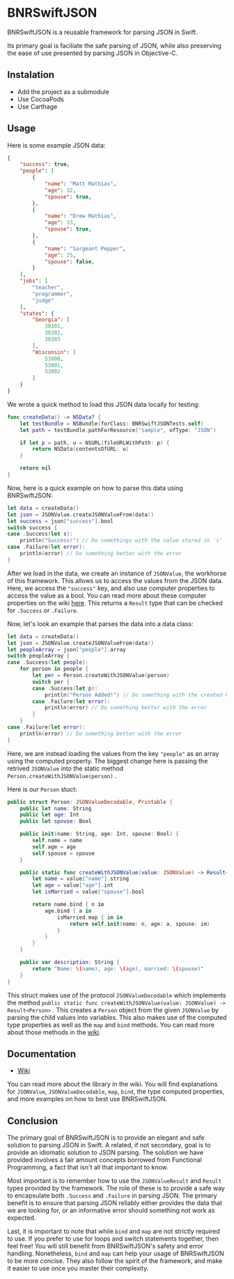 # BNRSwiftJSON
BNRSwiftJSON is a reusable framework for parsing JSON in Swift.

Its primary goal is faciliate the safe parsing of JSON, while also preserving the ease of use presented by parsing JSON in Objective-C.

## Instalation

- Add the project as a submodule
- Use CocoaPods
- Use Carthage

## Usage

Here is some example JSON data:

```json
{
    "success": true,
    "people": [
        {
            "name": "Matt Mathias",
            "age": 32,
            "spouse": true,
        },
        {
            "name": "Drew Mathias",
            "age": 33,
            "spouse": true,
        },
        {
            "name": "Sargeant Pepper",
            "age": 25,
            "spouse": false,
        }
    ],
    "jobs": [
        "teacher",
        "programmer",
        "judge"
    ],
    "states": {
        "Georgia": [
            30301,
            30302,
            30303
        ],
        "Wisconsin": [
            53000,
            53001,
            53002
        ]
    }
}
```

We wrote a quick method to load this JSON data locally for testing:

```swift
func createData() -> NSData? {
    let testBundle = NSBundle(forClass: BNRSwiftJSONTests.self)
    let path = testBundle.pathForResource("sample", ofType: "JSON")

    if let p = path, u = NSURL(fileURLWithPath: p) {
        return NSData(contentsOfURL: u)
    }

    return nil
}
```

Now, here is a quick example on how to parse this data using BNRSwiftJSON:

```swift
let data = createData()
let json = JSONValue.createJSONValueFrom(data!)
let success = json["success"].bool
switch success {
case .Success(let s):
    println("Success!") // Do somethings with the value stored in 's'
case .Failure(let error):
    println(error) // Do something better with the error
}
```

After we load in the data, we create an instance of `JSONValue`, the workhorse of this framework. This allows us to access the values from the JSON data. Here, we access the `"success"` key, and also use computer properties to access the value as a bool. You can read more about these computer properties on the wiki [here](https://github.com/bignerdranch/bnr-swift-json/wiki/Computed-Properties). This returns a `Result` type that can be checked for `.Success` or `.Failure`.

Now, let's look an example that parses the data into a data class:

```swift
let data = createData()
let json = JSONValue.createJSONValueFrom(data!)
let peopleArray = json["people"].array
switch peopleArray {
case .Success(let people):
    for person in people {
        let per = Person.createWithJSONValue(person)
        switch per {
        case .Success(let p):
            println("Person Added!") // Do something with the created Person 'p'
        case .Failure(let error):
            println(error) // Do something better with the error
        }
    }
case .Failure(let error):
    println(error) // Do something better with the error
}
```

Here, we are instead loading the values from the key `"people"` as an array using the computed property. The biggest change here is passing the retrived `JSONValue` into the static method `Person.createWithJSONValue(person)` .

Here is our `Person` stuct:
```swift
public struct Person: JSONValueDecodable, Printable {
    public let name: String
    public let age: Int
    public let spouse: Bool

    public init(name: String, age: Int, spouse: Bool) {
        self.name = name
        self.age = age
        self.spouse = spouse
    }

    public static func createWithJSONValue(value: JSONValue) -> Result<Person> {
        let name = value["name"].string
        let age = value["age"].int
        let isMarried = value["spouse"].bool

        return name.bind { n in 
            age.bind { a in
                isMarried.map { im in 
                    return self.init(name: n, age: a, spouse: im)
                }
            }
        }
    }

    public var description: String {
        return "Name: \(name), age: \(age), married: \(spouse)"
    }
}
```

This struct makes use of the protocol `JSONValueDecodable` which implements the method `public static func createWithJSONValue(value: JSONValue) -> Result<Person>` . This creates a `Person` object from the given `JSONValue` by parsing the child values into variables. This also makes use of the computed type properties as well as the `map` and `bind` methods. You can read more about those methods in the [wiki](https://github.com/bignerdranch/bnr-swift-json/Methods-in-Result).

## Documentation

- [Wiki](https://github.com/bignerdranch/bnr-swift-json/wiki)

You can read more about the library in the wiki. You will find explanations for `JSONValue`, `JSONValueDecodable`, `map`, `bind`, the type computed properties, and more examples on how to best use BNRSwiftJSON.

## Conclusion

The primary goal of BNRSwiftJSON is to provide an elegant and safe solution to parsing JSON in Swift. A related, if not secondary, goal is to provide an idiomatic solution to JSON parsing. The solution we have provided involves a fair amount concepts borrowed from Functional Programming, a fact that isn't all that important to know.

Most important is to remember how to use the `JSONValueResult` and `Result` types provided by the framework. The role of these is to provide a safe way to encapsulate both `.Success` and `.Failure` in parsing JSON. The primary benefit is to ensure that parsing JSON reliably either provides the data that we are looking for, or an informative error should something not work as expected.

Last, it is important to note that while `bind` and `map` are not strictly required to use. If you prefer to use for loops and switch statements together, then feel free! You will still benefit from BNRSwiftJSON's safety and error handling. Nonetheless, `bind` and `map` can help your usage of BNRSwiftJSON to be more concise. They also follow the spirit of the framework, and make it easier to use once you master their complexity.